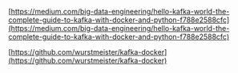 [https://medium.com/big-data-engineering/hello-kafka-world-the-complete-guide-to-kafka-with-docker-and-python-f788e2588cfc](https://medium.com/big-data-engineering/hello-kafka-world-the-complete-guide-to-kafka-with-docker-and-python-f788e2588cfc)

[https://github.com/wurstmeister/kafka-docker](https://github.com/wurstmeister/kafka-docker)